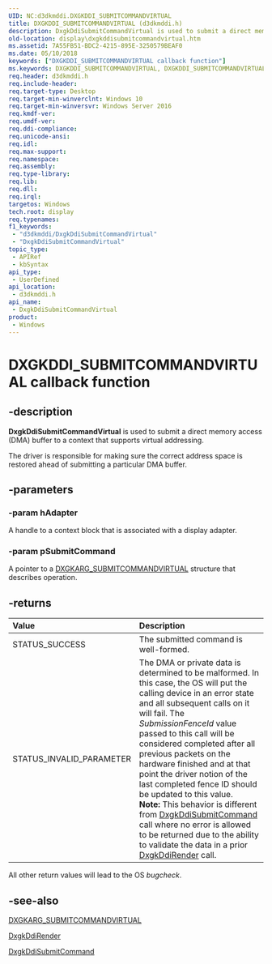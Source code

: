 ```yaml
---
UID: NC:d3dkmddi.DXGKDDI_SUBMITCOMMANDVIRTUAL
title: DXGKDDI_SUBMITCOMMANDVIRTUAL (d3dkmddi.h)
description: DxgkDdiSubmitCommandVirtual is used to submit a direct memory access (DMA) buffer to a context that supports virtual addressing.
old-location: display\dxgkddisubmitcommandvirtual.htm
ms.assetid: 7A55FB51-BDC2-4215-895E-3250579BEAF0
ms.date: 05/10/2018
keywords: ["DXGKDDI_SUBMITCOMMANDVIRTUAL callback function"]
ms.keywords: DXGKDDI_SUBMITCOMMANDVIRTUAL, DXGKDDI_SUBMITCOMMANDVIRTUAL callback, DxgkDdiSubmitCommandVirtual, DxgkDdiSubmitCommandVirtual callback function [Display Devices], d3dkmddi/DxgkDdiSubmitCommandVirtual, display.dxgkddisubmitcommandvirtual
req.header: d3dkmddi.h
req.include-header: 
req.target-type: Desktop
req.target-min-winverclnt: Windows 10
req.target-min-winversvr: Windows Server 2016
req.kmdf-ver: 
req.umdf-ver: 
req.ddi-compliance: 
req.unicode-ansi: 
req.idl: 
req.max-support: 
req.namespace: 
req.assembly: 
req.type-library: 
req.lib: 
req.dll: 
req.irql: 
targetos: Windows
tech.root: display
req.typenames: 
f1_keywords:
 - "d3dkmddi/DxgkDdiSubmitCommandVirtual"
 - "DxgkDdiSubmitCommandVirtual"
topic_type:
 - APIRef
 - kbSyntax
api_type:
 - UserDefined
api_location:
 - d3dkmddi.h
api_name:
 - DxgkDdiSubmitCommandVirtual
product:
 - Windows
---
```


# DXGKDDI_SUBMITCOMMANDVIRTUAL callback function

## -description

<b>DxgkDdiSubmitCommandVirtual</b> is used to submit a direct memory access (DMA) buffer to a context that supports virtual addressing.



The driver is responsible for making sure the correct address space is restored ahead of submitting a particular DMA buffer.

## -parameters

### -param hAdapter

A handle to a context block that is associated with a display adapter.

### -param pSubmitCommand

A pointer to a <a href="https://docs.microsoft.com/windows-hardware/drivers/ddi/d3dkmddi/ns-d3dkmddi-_dxgkarg_submitcommandvirtual">DXGKARG_SUBMITCOMMANDVIRTUAL</a> structure that describes operation.

## -returns

| **Value** | **Description** | 
|:--|:--|
| STATUS_SUCCESS | The submitted command is well-formed. | 
| STATUS_INVALID_PARAMETER | The DMA or private data is determined to be malformed. In this case, the OS will put the calling device in an error state and all subsequent calls on it will fail. The *SubmissionFenceId* value passed to this call will be considered completed after all previous packets on the hardware finished and at that point the driver notion of the last completed fence ID should be updated to this value. <br/>**Note:** This behavior is different from [DxgkDdiSubmitCommand](https://docs.microsoft.com/windows-hardware/drivers/ddi/d3dkmddi/nc-d3dkmddi-dxgkddi_submitcommand)  call where no error is allowed to be returned due to the ability to validate the data in a prior [DxgkDdiRender](https://docs.microsoft.com/windows-hardware/drivers/ddi/d3dkmddi/nc-d3dkmddi-dxgkddi_render)  call. |


All other return values will lead to the OS <i>bugcheck</i>.

## -see-also

<a href="https://docs.microsoft.com/windows-hardware/drivers/ddi/d3dkmddi/ns-d3dkmddi-_dxgkarg_submitcommandvirtual">DXGKARG_SUBMITCOMMANDVIRTUAL</a>



<a href="https://docs.microsoft.com/windows-hardware/drivers/ddi/d3dkmddi/nc-d3dkmddi-dxgkddi_render">DxgkDdiRender</a>



<a href="https://docs.microsoft.com/windows-hardware/drivers/ddi/d3dkmddi/nc-d3dkmddi-dxgkddi_submitcommand">DxgkDdiSubmitCommand</a>

